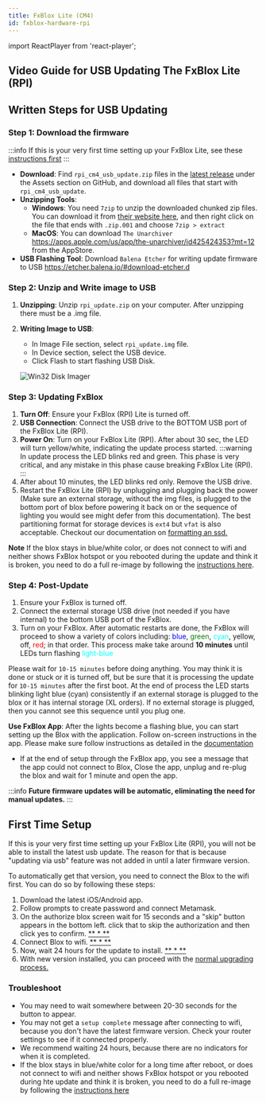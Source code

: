 ```yaml
---
title: FxBlox Lite (CM4)
id: fxblox-hardware-rpi
---
```

import ReactPlayer from 'react-player';

## Video Guide for USB Updating The FxBlox Lite (RPI)

<center>
   <ReactPlayer controls url="https://youtu.be/b2I042BL1KU" />
</center>

## Written Steps for USB Updating

### Step 1: Download the firmware
:::info
If this is your very first time setting up your FxBlox Lite, see these [instructions first](#first-time-setup)
:::
- **Download**: Find `rpi_cm4_usb_update.zip` files in the [latest release](https://github.com/functionland/rpi-image/releases/latest) under the Assets section on GitHub, and download all files that start with `rpi_cm4_usb_update`.
- **Unzipping Tools**: 
    - **Windows**: You need `7zip` to unzip the downloaded chunked zip files. You can download it from [their website here](https://www.7-zip.org/download.html), and then right click on the file that ends with `.zip.001` and choose `7zip > extract`
    - **MacOS**: You can download `The Unarchiver` https://apps.apple.com/us/app/the-unarchiver/id425424353?mt=12 from the AppStore.
- **USB Flashing Tool**: Download `Balena Etcher` for writing update firmware to USB
https://etcher.balena.io/#download-etcher.d
  
### Step 2: Unzip and Write image to USB

1. **Unzipping**: Unzip `rpi_update.zip` on your computer. After unzipping there must be a .img file.
2. **Writing Image to USB**:  
    - In Image File section, select `rpi_update.img` file.
    - In Device section, select the USB device.
    - Click Flash to start flashing USB Disk.

    ![Win32 Disk Imager](/img/fxyard-network/balenaetcher.png)

### Step 3: Updating FxBlox

1. **Turn Off**: Ensure your FxBlox (RPI) Lite is turned off.
2. **USB Connection**: Connect the USB drive to the BOTTOM USB port of the FxBlox Lite (RPI).
3. **Power On**: Turn on your FxBlox Lite (RPI). After about 30 sec, the LED will turn yellow/white, indicating the update process started.
:::warning
In update process the LED blinks red and green. This phase is very critical, and any mistake in this phase cause breaking FxBlox Lite (RPI). 
:::
4. After about 10 minutes, the LED blinks red only. Remove the USB drive.
5. Restart the FxBlox Lite (RPI) by unplugging and plugging back the power (Make sure an external storage, without the img files, is plugged to the bottom port of blox before powering it back on or the sequence of lighting you would see might defer from this documentation). The best partitioning format for storage devices is `ext4` but `vfat` is also acceptable. Checkout our documentation on [formatting an ssd.](../add-storage.md)

**Note** If the blox stays in blue/white color, or does not connect to wifi and neither shows FxBlox hotspot or you rebooted during the update and think it is broken, you need to do a full re-image by following the [instructions here](fxblox-hardware-rpi-reimage.md).

### Step 4: Post-Update

1. Ensure your FxBlox is turned off.
2. Connect the external storage USB drive (not needed if you have internal) to the bottom USB port of the FxBlox.
3. Turn on your FxBlox. After automatic restarts are done, the FxBlox will proceed to show a variety of colors including: <font color="Blue">blue</font>, <font color="green"> green</font>, <font color="cyan"> cyan</font>, yellow, off, <font color="red"> red</font>; in that order. This process make take around **10 minutes** until LEDs turn flashing <font color="cyan"> light-blue</font>

Please wait for `10-15 minutes` before doing anything. You may think it is done or stuck or it is turned off, but be sure that it is processing the update for `10-15 minutes` after the first boot. At the end of process the LED starts blinking light blue (cyan) consistently if an external storage is plugged to the blox or it has internal storage (XL orders). If no external storage is plugged, then you cannot see this sequence until you plug one.

**Use FxBlox App**: After the lights become a flashing blue, you can start setting up the Blox with the application. Follow on-screen instructions in the app. Please make sure follow instructions as detailed in the [documentation](../fxblox-app.md)

- If at the end of setup through the FxBlox app, you see a message that the app could not connect to Blox, Close the app, unplug and re-plug the blox and wait for 1 minute and open the app.

:::info 
**Future firmware updates will be automatic, eliminating the need for manual updates.**
:::

## First Time Setup
If this is your very first time setting up your FxBlox Lite (RPI), you will not be able to install the latest usb update. The reason for that is because "updating via usb" feature was not added in until a later firmware version. 

To automatically get that version, you need to connect the Blox to the wifi first. You can do so by following these steps:

1. Download the latest iOS/Android app.
2. Follow prompts to create password and connect Metamask.
3. On the authorize blox screen wait for 15 seconds and a "skip" button appears in the bottom left. click that to skip the authorization and then click yes to confirm. [** * **](#troubleshoot)
4. Connect Blox to wifi. [** * **](#troubleshoot)
5. Now, wait 24 hours for the update to install. [** * **](#troubleshoot)
6. With new version installed, you can proceed with the [normal upgrading process.](#step-1-download-the-firmware)

### Troubleshoot
* You may need to wait somewhere between 20-30 seconds for the button to appear.
* You may not get a `setup complete` message after connecting to wifi, because you don't have the latest firmware version. Check your router settings to see if it connected properly.
* We recommend waiting 24 hours, because there are no indicators for when it is completed.
* If the blox stays in blue/white color for a long time after reboot, or does not connect to wifi and neither shows FxBlox hotspot or you rebooted during hte update and think it is broken, you need to do a full re-image by following the [instructions here](fxblox-hardware-rpi-reimage.md)
